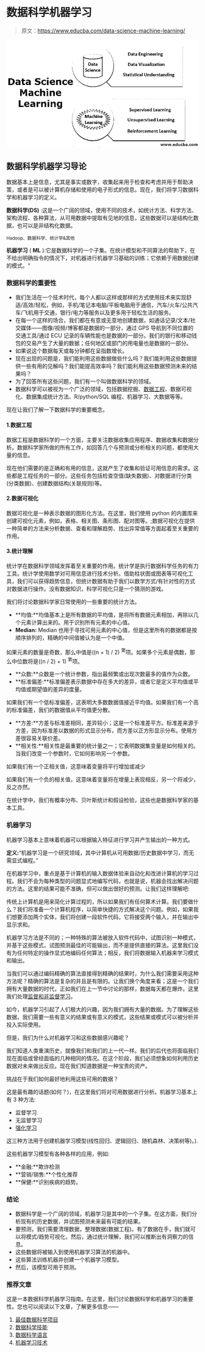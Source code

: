 # 数据科学机器学习

> 原文：<https://www.educba.com/data-science-machine-learning/>

![Data Science Machine Learning](img/380a5f5907a0d64003c8b06ce689690e.png)



## 数据科学机器学习导论

数据基本上是信息，尤其是事实或数字，收集起来用于检查和考虑并用于帮助决策，或者是可以被计算机存储和使用的电子形式的信息。现在，我们将学习数据科学和机器学习的定义。

**数据科学(DS)** :这是一个广阔的领域，使用不同的技术，如统计方法、科学方法、架构流程、各种算法，从可用数据中提取有见地的信息，这些数据可以是结构化数据，也可以是非结构化数据。

<small>Hadoop、数据科学、统计学&其他</small>

**机器学习** ( **ML** ):它是数据科学的一个子集。在统计模型和不同算法的帮助下，在不给出明确指令的情况下，对机器进行机器学习基础的训练；它依赖于用数据创建的模式。"

### 数据科学的重要性

*   我们生活在一个技术时代，每个人都以这样或那样的方式使用技术来实现舒适/高效/轻松，例如，手机/笔记本电脑/平板电脑用于通信，汽车/火车/公共汽车/飞机用于交通，银行/电力等服务以及更多用于轻松生活的服务。
*   在每一个这样的场合，我们都在有意或无意地创建数据，如通话记录/文本/社交媒体——图像/视频/博客都是数据的一部分，通过 GPS 导航到不同位置的交通工具/通过 ECU 记录的车辆性能也是数据的一部分。我们的银行和移动钱包的交易产生了大量的数据；任何地区或部门的用电量也是数据的一部分。
*   如果说这个数据每天或每分钟都在呈指数增长。
*   现在出现的问题是，我们能利用这些数据做些什么吗？我们能利用这些数据提供一些有用的见解吗？我们能提高效率吗？我们能利用这些数据预测未来的结果吗？
*   为了回答所有这些问题，我们有一个叫做数据科学的领域。
*   数据科学可以被视为一个广泛的领域，包括数据挖掘、[数据工程](https://www.educba.com/what-is-data-engineering/)、数据可视化、数据集成统计方法、R/python/SQL 编程、机器学习、大数据等等。

现在让我们了解一下数据科学的重要概念。

#### 1.数据工程

数据工程是数据科学的一个方面，主要关注数据收集应用程序、数据收集和数据分析。数据科学家所做的所有工作，如回答几个与预测或分析相关的问题，都使用大量的信息。

现在他们需要的是正确和有用的信息，这就产生了收集和验证可用信息的需求。这些都是工程任务的一部分。这些任务包括检查空值(缺失数据)、对数据进行分类(分类数据)、创建数据结构(关联规则)等。

#### 2.数据可视化

数据可视化是一种表示数据的图形化方法。在这里，我们使用 python 的内置库来创建可视化元素，例如，表格、相关图、条形图、配对图等。;数据可视化在提供一种简单的方法来分析数据、查看和理解趋势、找出异常值等方面起着至关重要的作用。

#### 3.统计理解

统计学在数据科学领域发挥着至关重要的作用。统计学是执行数据科学任务的有力工具。统计学使用数学对可用信息进行技术分析。借助柱状图或图表等可视化工具，我们可以获得趋势信息，但统计数据有助于我们以数学方式/有针对性的方式对数据进行操作。没有数据知识，科学可视化只是一个猜测的游戏。

我们将讨论数据科学家日常使用的一些重要的统计方法。

*   **均值:**均值基本上是所有数据的平均值，是将所有数据元素相加，再除以几个元素计算出来的。用于识别所有元素的中心值。
*   **Median:** Median 也用于寻找可用元素的中心值，但是这里所有的数据都是按顺序排列的，精确的中间值被认为是一个中值。

如果元素的数量是奇数，那么中值是((n + 1) / 2) <sup>第</sup>项。如果多个元素是偶数，那么中位数将是((n / 2) + 1) <sup>第</sup>项。

*   **众数:**众数是一个统计参数，指出最频繁或出现次数最多的值作为众数。
*   **标准偏差:**标准偏差表示数据中存在多大的差异，或者它是定义平均值或平均值或期望值的差异的度量。

如果我们有一个低标准偏差，这表明大多数数据值接近平均值。如果我们有一个高的标准偏差，我们的数据值从平均值更分散。

*   **方差:**方差与标准差相同，差异较小；这是一个标准差平方。标准差来源于方差，因为标准差以数据的形式显示分布，而方差以正方形显示分布。使用方差很容易关联价差。
*   **相关性:**相关性是最重要的统计量之一；它表明数据集变量是如何相关的。当我们改变一个参数时，它如何影响另一个参数。

如果我们有一个正相关值，这意味着变量将平行增加或减少

如果我们有一个负的相关值，这意味着变量将在增量上表现相反，另一个将减少，反之亦然。

在统计学中，我们有概率分布、贝叶斯统计和假设检验，这些也是数据科学家的基本工具。

### 机器学习

机器学习基本上意味着机器可以根据输入特征进行学习并产生输出的一种方式。

**定义:**“机器学习是一个研究领域，其中计算机从可用数据/历史数据中学习，而无需显式编程。”

在机器学习中，重点是基于计算机的输入数据体验来自动化和改进计算机的学习过程。我们不会为每种类型的问题显式地编写代码，也就是说，机器会找出解决问题的方法。这里的结果可能不准确，但可以做出很好的预测。让我们这样理解吧:

传统上计算机是用来简化计算过程的，所以如果我们有任何算术计算。我们要做什么？我们将准备一个计算机程序，以简单快捷的方式解决这个问题。例如，如果我们想要添加两个实体，我们将创建一段软件代码，它将接受两个输入，并在输出中显示求和。

机器学习方法是不同的；一种特殊的算法被放入软件代码中，试图识别一种模式，并基于这些模式，试图预测最佳的可能输出，而不是提供直接的算法。这里我们没有为任何特定的操作显式地编码任何算法；相反，我们将数据输入机器来学习模式和输出。

当我们可以通过编码精确的算法直接得到精确的结果时，为什么我们需要采用这种方法呢？精确的算法是复杂的并且是有限的。让我们换个角度来看；这是一个我们拥有大量数据的时代，正如我们在上一节中讨论的那样，数据每天都在爆炸。这里我们处理[监督和非监督学习](https://www.educba.com/supervised-learning-vs-unsupervised-learning/)。

如今，机器学习引起了人们极大的兴趣，因为我们拥有大量的数据。为了理解这些数据，我们需要一些有意义的结果或有意义的模式，这些结果或模式可以被分析并投入实际使用。

但是，我们为什么对机器学习和这些数据感兴趣呢？

我们知道人类重演历史，就像我们和我们的上一代一样。我们的后代也将面临我们现在面临或曾经面临的几种相同的情况。在这个阶段，我们必须想象如何利用历史数据对未来做出反应。现在我们知道数据是一种宝贵的资产。

挑战在于我们如何最好地利用这些可用的数据？

这是最有趣的话题(如何？)，在这里我们将对可用数据进行分析。机器学习基本上有 3 种方法:

*   监督学习
*   无监督学习
*   [强化学习](https://www.educba.com/what-is-reinforcement-learning/)

这三种方法用于创建机器学习模型(线性回归、逻辑回归、随机森林、决策树等)。).

这些机器学习模型有各种各样的应用，例如:

*   **金融:**欺诈检测
*   **营销/销售:**个性化推荐
*   **保健:**识别疾病的趋势。

### 结论

*   数据科学是一个广阔的领域，机器学习是其中的一个子集。在这方面，我们分析现有的历史数据，并试图预测未来最有可能的结果。
*   要预测，我们需要清理数据，整理数据(数据工程)。有了数据在手，我们就可以将模式/趋势可视化，然后，通过统计理解，我们可以推断出有洞察力的信息。
*   这些数据将被输入到使用机器学习算法的机器中。
*   这些算法训练机器并创建一个机器学习模型。
*   然后，该模型可用于预测。

### 推荐文章

这是一本数据科学机器学习指南。在这里，我们讨论数据科学和机器学习的重要性。您也可以阅读以下文章，了解更多信息——

1.  [最佳数据科学项目](https://www.educba.com/best-data-science-programs/)
2.  [数据科学技能](https://www.educba.com/data-science-skills/)
3.  [数据科学语言](https://www.educba.com/data-science-languages/)
4.  [机器学习技术](https://www.educba.com/machine-learning-techniques/)





